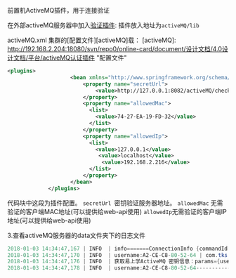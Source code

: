 前置机ActiveMQ插件，用于连接验证


在外部activeMQ服务器中加入[验证插件][tksAuth]:
插件放入地址为`activeMQ/lib`

[tksAuth]: http://192.168.2.204:18080/svn/repo0/online-card/document/设计文档/4.0设计文档/平台/activeMQ认证插件/TksAuthenticationPlugin.jar "验证插件"

activeMQ.xml 集群的[配置文件][activeMQ]载：
[activeMQ]: http://192.168.2.204:18080/svn/repo0/online-card/document/设计文档/4.0设计文档/平台/activeMQ认证插件 "配置文件"

```xml
<plugins>
                    <bean xmlns="http://www.springframework.org/schema/beans" id="tksAuthPlugin" class="com.tks.activemq.plugin.TksAuthenticationPlugin">
                        <property name="secretUrl">
                            <value>http://127.0.0.1:8082/activeMQ/checkSecret</value>
                        </property>
                        <property name="allowedMac">
                          <list>
                            <value>74-27-EA-19-FD-32</value>
                          </list>
                        </property>
                        <property name="allowedIp">
                          <list>
                            <value>127.0.0.1</value>
                             <value>localhost</value>
                              <value>192.168.2.216</value>
                          </list>
                        </property>
                    </bean>
             </plugins>
```
代码块中这段为插件配置。
`secretUrl `密钥验证服务器地址。
`allowedMac` 无需验证的客户端MAC地址(可以提供给web-api使用)
`allowedIp`无需验证的客户端IP地址(可以提供给web-api使用)

3.查看activeMQ服务器的data文件夹下的日志文件
```java
2018-01-03 14:34:47,167 | INFO  | info=======ConnectionInfo {commandId = 1, responseRequired = true, connectionId = ID:zhujing-2.local-53190-1514961286996-1:1, clientId = ID:zhujing-2.local-53190-1514961286996-0:1, clientIp = tcp://127.0.0.1:53191, userName = A2-CE-C8-80-52-64, password = *****, brokerPath = null, brokerMasterConnector = false, manageable = true, clientMaster = true, faultTolerant = true, failoverReconnect = false} | org.apache.activemq.advisory.AdvisoryBroker | ActiveMQ Transport: tcp:///127.0.0.1:53191@61616
2018-01-03 14:34:47,170 | INFO  | username:A2-CE-C8-80-52-64 | com.tks.activemq.plugin.HttpUtils | ActiveMQ Transport: tcp:///127.0.0.1:53191@61616
2018-01-03 14:34:47,176 | INFO  | 获取易上学ActiveMQ 密钥信息：params={username=A2-CE-C8-80-52-64} res:bd1e500f-6b81-47c5-a066-7c324e31affa | org.apache.activemq.advisory.AdvisoryBroker | ActiveMQ Transport: tcp:///127.0.0.1:53191@61616
2018-01-03 14:34:47,178 | INFO  | username:A2-CE-C8-80-52-64-------------password:bd1e500f-6b81-47c5-a066-7c324e31affa-------------pw:bd1e500f-6b81-47c5-a066-7c324e31affa | org.apache.activemq.advisory.AdvisoryBroker | ActiveMQ Transport: tcp:///127.0.0.1:53191@61616
